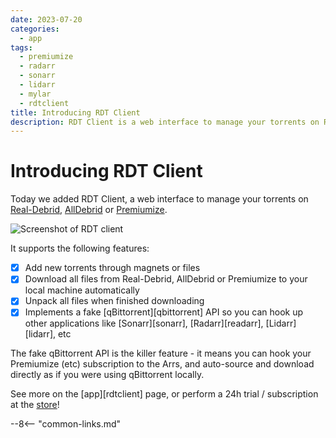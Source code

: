 ```yaml
---
date: 2023-07-20
categories:
  - app
tags:
  - premiumize
  - radarr
  - sonarr
  - lidarr
  - mylar
  - rdtclient
title: Introducing RDT Client
description: RDT Client is a web interface to manage your torrents on Real-Debrid, AllDebrid or Premiumize
---
```

# Introducing RDT Client

Today we added RDT Client, a web interface to manage your torrents on [Real-Debrid](https://real-debrid.com/?id=1348683), [AllDebrid](https://alldebrid.com/?uid=2v91l) or [Premiumize](https://www.premiumize.me/).

![Screenshot of RDT client](/images/screenshots/rdtclient.png)

It supports the following features:

* [x] Add new torrents through magnets or files
* [x] Download all files from Real-Debrid, AllDebrid or Premiumize to your local machine automatically
* [x] Unpack all files when finished downloading
* [x] Implements a fake [qBittorrent][qbittorrent] API so you can hook up other applications like [Sonarr][sonarr], [Radarr][readarr], [Lidarr][lidarr], etc

The fake qBittorrent API is the killer feature - it means you can hook your Premiumize (etc) subscription to the Arrs, and auto-source and download directly as if you were using qBittorrent locally.

See more on the [app][rdtclient] page, or perform a 24h trial / subscription at the [store](https://store.elfhosted.com/product/rdtclient/)!

--8<-- "common-links.md"

